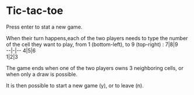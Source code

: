 # Tic-tac-toe

Press enter to stat a new game.

When their turn happens,each of the two players needs to type
the number of the cell they want to play,
from 1 (bottom-left), to 9 (top-right) :
 7|8|9   
--|-|--
 4|5|6   
 1|2|3 
 
 The game ends when one of the two players owns 3 neighboring cells,
 or when only a draw is possible.
 
 It is then possible to start a new game (y), or to leave (n).
